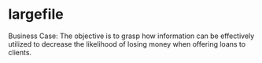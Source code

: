 # largefile
Business Case: The objective is to grasp how information can be effectively utilized to decrease the likelihood of losing money when offering loans to clients.
